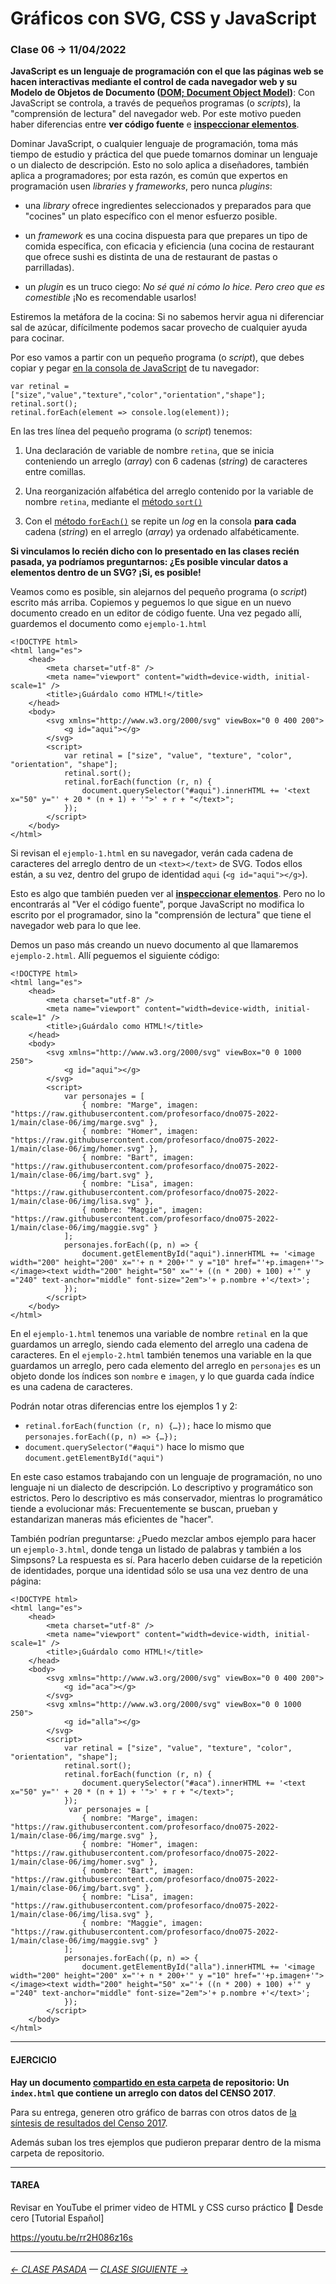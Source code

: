 # Gráficos con SVG, CSS y JavaScript

### Clase 06 → 11/04/2022

**JavaScript es un lenguaje de programación con el que las páginas web se hacen interactivas mediante el control de cada navegador web y su Modelo de Objetos de Documento ([DOM; Document Object Model](https://es.wikipedia.org/wiki/Document_Object_Model))**: Con JavaScript se controla, a través de pequeños programas (o *scripts*), la "comprensión de lectura" del navegador web. Por este motivo pueden haber diferencias entre **ver código fuente** e [**inspeccionar elementos**](https://support.hostinger.es/es/articles/2333029-como-inspeccionar-los-elementos-del-sitio-web).

Dominar JavaScript, o cualquier lenguaje de programación, toma más tiempo de estudio y práctica del que puede tomarnos dominar un lenguaje o un dialecto de descripción. Esto no solo aplica a diseñadores, también aplica a programadores; por esta razón, es común que expertos en programación usen *libraries* y *frameworks*, pero nunca *plugins*:

- una *library* ofrece ingredientes seleccionados y preparados para que "cocines" un plato específico con el menor esfuerzo posible. 

- un *framework* es una cocina dispuesta para que prepares un tipo de comida específica, con eficacia y eficiencia (una cocina de restaurant que ofrece sushi es distinta de una de restaurant de pastas o parrilladas).

- un *plugin* es un truco ciego: *No sé qué ni cómo lo hice. Pero creo que es comestible* ¡No es recomendable usarlos!

Estiremos la metáfora de la cocina: Si no sabemos hervir agua ni diferenciar sal de azúcar, difícilmente podemos sacar provecho de cualquier ayuda para cocinar.

Por eso vamos a partir con un pequeño programa (o *script*), que debes copiar y pegar [en la consola de JavaScript](https://wise.com/es/help/articles/2954851/como-abrir-la-consola-de-tu-navegador) de tu navegador:

```
var retinal = ["size","value","texture","color","orientation","shape"];
retinal.sort();
retinal.forEach(element => console.log(element));
```

En las tres línea del pequeño programa (o *script*) tenemos: 

1. Una declaración de variable de nombre `retina`, que se inicia conteniendo un arreglo (*array*) con 6 cadenas (*string*) de caracteres entre comillas.

2. Una reorganización alfabética del arreglo contenido por la variable de nombre `retina`, mediante el [método `sort()`](https://developer.mozilla.org/es/docs/Web/JavaScript/Reference/Global_Objects/Array/sort)

3. Con el [método `forEach()`](https://developer.mozilla.org/es/docs/Web/JavaScript/Reference/Global_Objects/Array/forEach) se repite un *log* en la consola **para cada** cadena (*string*) en el arreglo (*array*) ya ordenado alfabéticamente.

**Si vinculamos lo recién dicho con lo presentado en las clases recién pasada, ya podríamos preguntarnos: ¿Es posible vincular datos a elementos dentro de un SVG? ¡Si, es posible!**

Veamos como es posible, sin alejarnos del pequeño programa (o *script*) escrito más arriba. Copiemos y peguemos lo que sigue en un nuevo documento creado en un editor de código fuente. Una vez pegado allí, guardemos el documento como `ejemplo-1.html`

```
<!DOCTYPE html>
<html lang="es">
    <head>
        <meta charset="utf-8" />
        <meta name="viewport" content="width=device-width, initial-scale=1" />
        <title>¡Guárdalo como HTML!</title>
    </head>
    <body>
        <svg xmlns="http://www.w3.org/2000/svg" viewBox="0 0 400 200">
            <g id="aqui"></g>
        </svg>
        <script>
            var retinal = ["size", "value", "texture", "color", "orientation", "shape"];
            retinal.sort();
            retinal.forEach(function (r, n) {
                document.querySelector("#aqui").innerHTML += '<text x="50" y="' + 20 * (n + 1) + '">' + r + "</text>";
            });
        </script>
    </body>
</html>
```

Si revisan el `ejemplo-1.html` en su navegador, verán cada cadena de caracteres del arreglo dentro de un `<text></text>` de SVG. Todos ellos están, a su vez, dentro del grupo de identidad `aqui` (`<g id="aqui"></g>`). 

Esto es algo que también pueden ver al [**inspeccionar elementos**](https://support.hostinger.es/es/articles/2333029-como-inspeccionar-los-elementos-del-sitio-web). Pero no lo encontrarás al "Ver el código fuente", porque JavaScript no modifica lo escrito por el programador, sino la "comprensión de lectura" que tiene el navegador web para lo que lee.


Demos un paso más creando un nuevo documento al que llamaremos `ejemplo-2.html`. Allí peguemos el siguiente código:

```
<!DOCTYPE html>
<html lang="es">
    <head>
        <meta charset="utf-8" />
        <meta name="viewport" content="width=device-width, initial-scale=1" />
        <title>¡Guárdalo como HTML!</title>
    </head>
    <body>
        <svg xmlns="http://www.w3.org/2000/svg" viewBox="0 0 1000 250">
            <g id="aqui"></g>
        </svg>
        <script>
            var personajes = [
                { nombre: "Marge", imagen: "https://raw.githubusercontent.com/profesorfaco/dno075-2022-1/main/clase-06/img/marge.svg" },
                { nombre: "Homer", imagen: "https://raw.githubusercontent.com/profesorfaco/dno075-2022-1/main/clase-06/img/homer.svg" },
                { nombre: "Bart", imagen: "https://raw.githubusercontent.com/profesorfaco/dno075-2022-1/main/clase-06/img/bart.svg" },
                { nombre: "Lisa", imagen: "https://raw.githubusercontent.com/profesorfaco/dno075-2022-1/main/clase-06/img/lisa.svg" },
                { nombre: "Maggie", imagen: "https://raw.githubusercontent.com/profesorfaco/dno075-2022-1/main/clase-06/img/maggie.svg" }
            ];
            personajes.forEach((p, n) => {
                document.getElementById("aqui").innerHTML += '<image width="200" height="200" x="'+ n * 200+'" y ="10" href="'+p.imagen+'"></image><text width="200" height="50" x="'+ ((n * 200) + 100) +'" y ="240" text-anchor="middle" font-size="2em">'+ p.nombre +'</text>';
            });
        </script>
    </body>
</html>
```

En el `ejemplo-1.html` tenemos una variable de nombre `retinal` en la que guardamos un arreglo, siendo cada elemento del arreglo una cadena de caracteres. En el `ejemplo-2.html` también tenemos una variable en la que guardamos un arreglo, pero cada elemento del arreglo en `personajes` es un objeto donde los índices son `nombre` e `imagen`, y lo que guarda cada índice es una cadena de caracteres.

Podrán notar otras diferencias entre los ejemplos 1 y 2: 

- `retinal.forEach(function (r, n) {…});` hace lo mismo que `personajes.forEach((p, n) => {…});`
- `document.querySelector("#aqui")` hace lo mismo que `document.getElementById("aqui")`

En este caso estamos trabajando con un lenguaje de programación, no uno lenguaje ni un dialecto de descripción. Lo descriptivo y programático son estrictos. Pero lo descriptivo es más conservador, mientras lo programático tiende a evolucionar más: Frecuentemente se buscan, prueban y estandarizan maneras más eficientes de "hacer".

También podrían preguntarse: ¿Puedo mezclar ambos ejemplo para hacer un `ejemplo-3.html`, donde tenga un listado de palabras y también a los Simpsons? La respuesta es sí. Para hacerlo deben cuidarse de la repetición de identidades, porque una identidad sólo se usa una vez dentro de una página:

```
<!DOCTYPE html>
<html lang="es">
    <head>
        <meta charset="utf-8" />
        <meta name="viewport" content="width=device-width, initial-scale=1" />
        <title>¡Guárdalo como HTML!</title>
    </head>
    <body>
        <svg xmlns="http://www.w3.org/2000/svg" viewBox="0 0 400 200">
            <g id="aca"></g>
        </svg>
        <svg xmlns="http://www.w3.org/2000/svg" viewBox="0 0 1000 250">
            <g id="alla"></g>
        </svg>
        <script>
            var retinal = ["size", "value", "texture", "color", "orientation", "shape"];
            retinal.sort();
            retinal.forEach(function (r, n) {
                document.querySelector("#aca").innerHTML += '<text x="50" y="' + 20 * (n + 1) + '">' + r + "</text>";
            });
             var personajes = [
                { nombre: "Marge", imagen: "https://raw.githubusercontent.com/profesorfaco/dno075-2022-1/main/clase-06/img/marge.svg" },
                { nombre: "Homer", imagen: "https://raw.githubusercontent.com/profesorfaco/dno075-2022-1/main/clase-06/img/homer.svg" },
                { nombre: "Bart", imagen: "https://raw.githubusercontent.com/profesorfaco/dno075-2022-1/main/clase-06/img/bart.svg" },
                { nombre: "Lisa", imagen: "https://raw.githubusercontent.com/profesorfaco/dno075-2022-1/main/clase-06/img/lisa.svg" },
                { nombre: "Maggie", imagen: "https://raw.githubusercontent.com/profesorfaco/dno075-2022-1/main/clase-06/img/maggie.svg" }
            ];
            personajes.forEach((p, n) => {
                document.getElementById("alla").innerHTML += '<image width="200" height="200" x="'+ n * 200+'" y ="10" href="'+p.imagen+'"></image><text width="200" height="50" x="'+ ((n * 200) + 100) +'" y ="240" text-anchor="middle" font-size="2em">'+ p.nombre +'</text>';
            });
        </script>
    </body>
</html>
```

- - - - - - - 

#### EJERCICIO

**Hay un documento [compartido en esta carpeta](https://profesorfaco.github.io/dno075-2022-1/clase-06/) de repositorio: Un `index.html` que contiene un arreglo con datos del CENSO 2017**. 

Para su entrega, generen otro gráfico de barras con otros datos de [la síntesis de resultados del Censo 2017](https://www.censo2017.cl/descargas/home/sintesis-de-resultados-censo2017.pdf).

Además suban los tres ejemplos que pudieron preparar dentro de la misma carpeta de repositorio.


- - - - - - - 
 
#### TAREA

Revisar en YouTube el primer video de HTML y CSS curso práctico 💪 Desde cero [Tutorial Español]

https://youtu.be/rr2H086z16s

- - - - - - - -

###### [← CLASE PASADA](https://github.com/profesorfaco/dno075-2022-1/tree/main/clase-05) — [CLASE SIGUIENTE →](https://github.com/profesorfaco/dno075-2022-1/tree/main/clase-07) 


